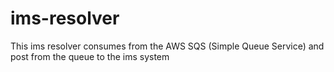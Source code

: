 # ims-resolver

This ims resolver consumes from the AWS SQS (Simple Queue Service) and post from the queue to the ims system
